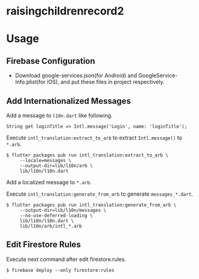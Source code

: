 # raisingchildrenrecord2

# Usage

## Firebase Configuration
- Download google-services.json(for Android) and GoogleService-Info.plist(for iOS), and put these files in project respectively.

## Add Internationalized Messages

Add a message to `l10n.dart` like following.

```
String get loginTitle => Intl.message('Login', name: 'loginTitle');
```

Execute `intl_translation:extract_to_arb` to extract `Intl.message()` to `*.arb`.

```
$ flutter packages pub run intl_translation:extract_to_arb \
     --locale=messages \
     --output-dir=lib/l10n/arb \
     lib/l10n/l10n.dart
```

Add a localized message to `*.arb`.

Execute `intl_translation:generate_from_arb` to generate `messages_*.dart`.
```
$ flutter packages pub run intl_translation:generate_from_arb \
     --output-dir=lib/l10n/messages \
     --no-use-deferred-loading \
     lib/l10n/l10n.dart \
     lib/l10n/arb/intl_*.arb
```

## Edit Firestore Rules

Execute next command after edit firestore.rules.

```
$ firebase deploy --only firestore:rules
```
